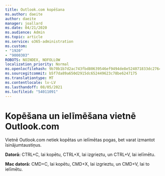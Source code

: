```yaml
---
title: Outlook.com kopēšana
ms.author: daeite
author: daeite
manager: joallard
ms.date: 04/21/2020
ms.audience: Admin
ms.topic: article
ms.service: o365-administration
ms.custom:
- "1920"
- "9000303"
ROBOTS: NOINDEX, NOFOLLOW
localization_priority: Normal
ms.openlocfilehash: 9b70b1b7d2ac743fbd80639546ef9494de8e524071833dc276403391c560bb6a
ms.sourcegitcommit: b5f7da89a650d2915dc652449623c78be6247175
ms.translationtype: MT
ms.contentlocale: lv-LV
ms.lasthandoff: 08/05/2021
ms.locfileid: "54011091"
---
```

# <a name="copy-and-paste-in-outlookcom"></a>Kopēšana un ielīmēšana vietnē Outlook.com

Vietnē Outlook.com netiek kopētas un ielīmētas pogas, bet varat izmantot īsinājumtaustiņus.

**Datorā:** CTRL+C, lai kopētu, CTRL+X, lai izgrieztu, un CTRL+V, lai ielīmētu.

**Mac datorā:** CMD+C, lai kopētu, CMD+X, lai izgrieztu, un CMD+V, lai to ielīmētu.